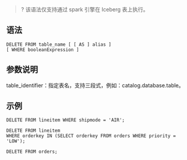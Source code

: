 >? 该语法仅支持通过 spark 引擎在 Iceberg 表上执行。
## 语法
```
DELETE FROM table_name [ [ AS ] alias ]
[ WHERE booleanExpression ]
```


## 参数说明
table_identifier：指定表名，支持三段式，例如：catalog.database.table。

## 示例
```
DELETE FROM lineitem WHERE shipmode = 'AIR';

DELETE FROM lineitem
WHERE orderkey IN (SELECT orderkey FROM orders WHERE priority = 'LOW');

DELETE FROM orders;
```



